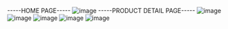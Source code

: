 -----HOME PAGE-----
![image](https://github.com/user-attachments/assets/9b9f1258-f475-4abb-92d4-1866069ac85d)
-----PRODUCT DETAIL PAGE-----
![image](https://github.com/user-attachments/assets/70ddc71a-69b9-4505-99f5-b47534eb7eef)
![image](https://github.com/user-attachments/assets/437b034b-1d9d-4058-a94f-92778518ede2)
![image](https://github.com/user-attachments/assets/19256654-8917-4d80-87a3-7a78efef45c3)
![image](https://github.com/user-attachments/assets/2be2d86f-659c-4914-9a60-0c22571f8075)
![image](https://github.com/user-attachments/assets/7f04a385-a3b5-4d63-b52a-6ab1d0de367c)




